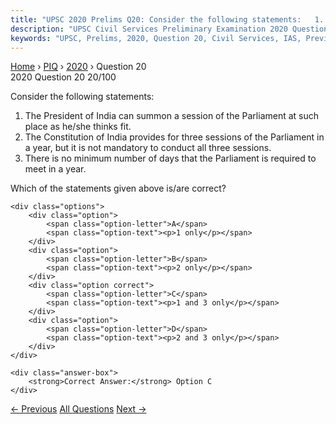 ```yaml
---
title: "UPSC 2020 Prelims Q20: Consider the following statements:   1. The President of Ind..."
description: "UPSC Civil Services Preliminary Examination 2020 Question 20 with options and answer"
keywords: "UPSC, Prelims, 2020, Question 20, Civil Services, IAS, Previous Year Questions"
---
```


<nav class="breadcrumb">
    <a href="../../">Home</a>
    <span>›</span>
    <a href="../">PIQ</a>
    <span>›</span>
    <a href="./">2020</a>
    <span>›</span>
    <span>Question 20</span>
</nav>

<div class="question-header">
    <div class="question-meta">
        <span class="year-badge">2020</span>
        <span class="question-number">Question 20</span>
        <span class="progress">20/100</span>
    </div>
    <div class="progress-bar">
        <div class="progress-fill" style="width: 20.0%"></div>
    </div>
</div>

<div class="question-content">
    <div class="question-text">
        <p>Consider the following statements:</p>
<ol>
<li>The President of India can summon a session of the Parliament at such place as he/she thinks fit.</li>
<li>The Constitution of India provides for three sessions of the Parliament in a year, but it is not mandatory to conduct all three sessions.</li>
<li>There is no minimum number of days that the Parliament is required to meet in a year.</li>
</ol>
<p>Which of the statements given above is/are correct?</p>
    </div>
    
    <div class="options">
        <div class="option">
            <span class="option-letter">A</span>
            <span class="option-text"><p>1 only</p></span>
        </div>
        <div class="option">
            <span class="option-letter">B</span>
            <span class="option-text"><p>2 only</p></span>
        </div>
        <div class="option correct">
            <span class="option-letter">C</span>
            <span class="option-text"><p>1 and 3 only</p></span>
        </div>
        <div class="option">
            <span class="option-letter">D</span>
            <span class="option-text"><p>2 and 3 only</p></span>
        </div>
    </div>

    <div class="answer-box">
        <strong>Correct Answer:</strong> Option C
    </div>
</div>

<div class="question-nav">
    <a href="../q019-consider-the-following-statements-1-according-to-t/" class="nav-btn prev">← Previous</a>
    <a href="../" class="nav-btn center">All Questions</a>
    <a href="../q021-with-reference-to-the-history-of-india-consider-th/" class="nav-btn next">Next →</a>
</div>
